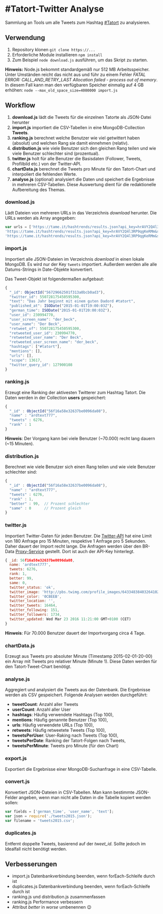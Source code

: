 # #Tatort-Twitter Analyse
Sammlung an Tools um alle Tweets zum Hashtag [#Tatort](https://twitter.com/search?f=tweets&vertical=default&q=%23tatort&src=typd) zu analysieren.

## Verwendung
1. Repository klonen `git clone https://...`
2. Erforderliche Module installieren `npm install`
3. Zum Beispiel `node download.js` ausführen, um das Skript zu starten.

**Hinweis:** Node.js bekommt standardgemäß nur 512 MB Arbeitsspeicher. Unter Umständen reicht das nicht aus und führ zu einem Fehler *FATAL ERROR: CALL_AND_RETRY_LAST Allocation failed - process out of memory*. In diesem Fall kann man den verfügbaren Speicher einmalig auf 4 GB erhöhen: `node --max_old_space_size=4000000 import.js`

## Workflow
1. **download.js** lädt die Tweets für die einzelnen Tatorte als JSON-Datei herunter
2. **import.js** importiert die CSV-Tabellen in eine MongoDB-Collection **Tweets**.
3. **ranking.js** berechnet welche Benutzer wie viel getwittert haben (absolut) und welchen Rang sie damit einnehmen (relativ).
4. **distribution.js** wie viele Benutzer sich den gleichen Rang teilen und wie viele Benutzer schlechter sind (prozentual).
5. **twitter.js** holt für alle Benutzer die Basisdaten (Follower, Tweets, Profilbild etc.) von der Twitter-API.
6. **chartData.js** berechnet die Tweets pro Minute für den Tatort-Chart und interpoliert die fehlenden Werte.
7. **analyse.js** (optional) analysiert die Daten und speichert die Ergebnisse in mehreren CSV-Tabellen. Diese Auswertung dient für die redaktionelle Aufbereitung des Themas.

### download.js
Lädt Dateien von mehreren URLs in das Verzeichnis *download* herunter. Die URLs werden als Array angegeben:

```javascript
var urls = ['https://tame.it/hashtrends/results.json?api_key=hrAVY2Q4l3RP9qgKeRMm&source=global&term=%23tatort&start_date=2014-01-01+20%3A00&end_date=2014-01-01+22%3A00&only=tweets&limit=100000',
'https://tame.it/hashtrends/results.json?api_key=hrAVY2Q4l3RP9qgKeRMm&source=global&term=%23tatort&start_date=2014-01-05+20%3A00&end_date=2014-01-05+22%3A00&only=tweets&limit=100000',
'https://tame.it/hashtrends/results.json?api_key=hrAVY2Q4l3RP9qgKeRMm&source=global&term=%23tatort&start_date=2014-01-05+21%3A30&end_date=2014-01-05+23%3A30&only=tweets&limit=100000'];
```

### import.js
Importiert alle JSON-Dateien im Verzeichnis *download* in einen lokale MongoDB. Es wird nur der Key `tweets` importiert. Außerdem werden alle alle Datums-Strings in Date-Objekte konvertiert.

Das Tweet-Objekt ist folgendermaßen aufgebaut:

```javascript
{
  "_id": ObjectId("56729662501f313a0bcb0ad3"),
  "twitter_id": 550728175450595300,
  "text": "Das Jahr beginnt mit einem guten Dadord #tatort",
  "published_at": ISODate("2015-01-01T19:00:03Z"),
  "german_time": ISODate("2015-01-01T20:00:03Z"),
  "user_id": 230994770,
  "user_screen_name": "der_beck",
  "user_name": "Der Beck",
  "retweet_of": 550728175450595300,
  "retweeted_user_id": 230994770,
  "retweeted_user_name": "Der Beck",
  "retweeted_user_screen_name": "der_beck",
  "hashtags": ["#tatort"],
  "mentions": [],
  "urls": [],
  "scope": 13617,
  "twitter_query_id": 127900108
}
```

### ranking.js
Erzeugt eine Ranking der aktivesten Twitterer zum Hashtag Tatort. Die Daten werden in der Collection **users** gespeichert:

```javascript
{
  "_id" : ObjectId("56f16a58e32637be0096da08"),
  "name" : "ardtext777",
  "tweets" : 6276,
  "rank" : 1
}
```

**Hinweis**: Der Vorgang kann bei viele Benutzer (~70.000) recht lang dauern (~15 Minuten).

### distribution.js
Berechnet wie viele Benutzer sich einen Rang teilen und wie viele Benutzer schlechter sind:

```javascript
{
  "_id" : ObjectId("56f16a58e32637be0096da08"),
  "name" : "ardtext777",
  "tweets" : 6276,
  "rank" : 1,
  "better" : 99,  // Prozent schlechter
  "same" : 0      // Prozent gleich
}
```

### twitter.js
Importiert Twitter-Daten für jeden Benutzer. Die [Twitter-API](https://dev.twitter.com/rest/public/rate-limits) hat eine Limit von 180 Anfrage pro 15 Minuten, respektive 1 Anfrage pro 5 Sekunden. Daher dauert der Import recht lange. Die Anfragen werden über den BR-Data [Proxy-Service](https://github.com/digitalegarage/twitter-api-service) gestellt. Dort ist auch der API-Key hinterlegt.

```javascript
{ _id: 56f16a58e32637be0096da08,
  name: 'ardtext777',
  tweets: 6276,
  rank: 1,
  better: 99,
  same: 0,
  twitter_status: 'ok',
  twitter_image: 'http://pbs.twimg.com/profile_images/643348384032641024/f_BVIo0t_normal.png',
  twitter_color: '0CBEEB',
  twitter_location: '',
  twitter_tweets: 16464,
  twitter_following: 151,
  twitter_followers: 1734,
  twitter_updated: Wed Mar 23 2016 11:21:00 GMT+0100 (CET)
}
```

**Hinweis**: Für 70.000 Benutzer dauert der Importvorgang circa 4 Tage.

### chartData.js
Erzeugt aus Tweets pro absoluter Minute (Timestamp 2015-02-01-20-00) ein Array mit Tweets pro relativer Minute (Minute 1). Diese Daten werden für den Tatort-Tweet-Chart benötigt.

### analyse.js
Aggregiert und analysiert die Tweets aus der Datenbank. Die Ergebnisse werden als CSV gespeichert. Folgende Analysen werden durchgeführt:
- **tweetCount**: Anzahl aller Tweets
- **userCount**: Anzahl aller User
- **hashtags**: Häufig verwendete Hashtags (Top 100),
- **mentions**: Häufig genannte Benutzer (Top 100),
- **urls**: Häufig verwendete URLs (Top 100),
- **retweets**: Häufig retweetete Tweets (Top 100),
- **tweetsPerUser**: User-Raking nach Tweets (Top 100),
- **tweetsPerDate**: Ranking der Tatort-Folgen nach Tweets,
- **tweetsPerMinute**: Tweets pro Minute (für den Chart)

### export.js
Exportiert die Ergebnisse einer MongoDB-Suchanfrage in eine CSV-Tabelle.

### convert.js
Konvertiert JSON-Dateien in CSV-Tabellen. Man kann bestimmte JSON-Felder angeben, wenn man nicht alle Daten in die Tabelle kopiert werden sollen:

```javascript
var fields = ['german_time', 'user_name', 'text'];
var json = require('./tweets2015.json');
var filename = 'tweets2015.csv';
```

### duplicates.js
Entfernt doppelte Tweets, basierend auf der *tweet_id*. Sollte jedoch im Idealfall nicht benötigt werden.

## Verbesserungen
- import.js Datenbankverbindung beenden, wenn forEach-Schleife durch ist
- duplicates.js Datenbankverbindung beenden, wenn forEach-Schleife durch ist
- ranking.js und distribution.js zusammenfassen
- ranking.js Performance verbessern
- Attribut *better* in *worse* umbenennen 😉
